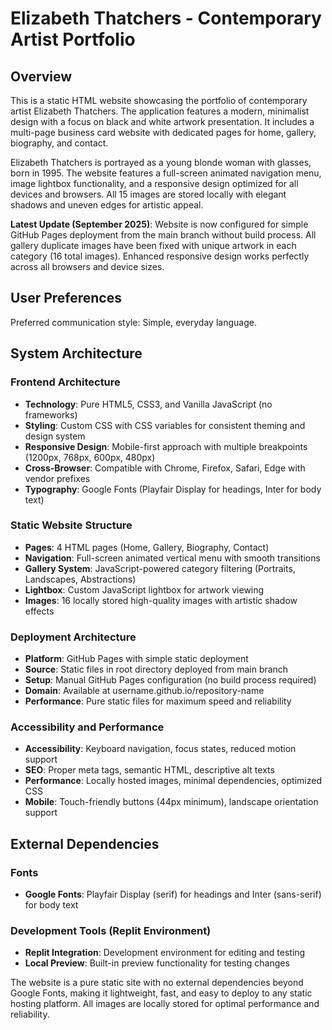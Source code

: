 # Elizabeth Thatchers - Contemporary Artist Portfolio

## Overview

This is a static HTML website showcasing the portfolio of contemporary artist Elizabeth Thatchers. The application features a modern, minimalist design with a focus on black and white artwork presentation. It includes a multi-page business card website with dedicated pages for home, gallery, biography, and contact.

Elizabeth Thatchers is portrayed as a young blonde woman with glasses, born in 1995. The website features a full-screen animated navigation menu, image lightbox functionality, and a responsive design optimized for all devices and browsers. All 15 images are stored locally with elegant shadows and uneven edges for artistic appeal. 

**Latest Update (September 2025)**: Website is now configured for simple GitHub Pages deployment from the main branch without build process. All gallery duplicate images have been fixed with unique artwork in each category (16 total images). Enhanced responsive design works perfectly across all browsers and device sizes.

## User Preferences

Preferred communication style: Simple, everyday language.

## System Architecture

### Frontend Architecture
- **Technology**: Pure HTML5, CSS3, and Vanilla JavaScript (no frameworks)
- **Styling**: Custom CSS with CSS variables for consistent theming and design system
- **Responsive Design**: Mobile-first approach with multiple breakpoints (1200px, 768px, 600px, 480px)
- **Cross-Browser**: Compatible with Chrome, Firefox, Safari, Edge with vendor prefixes
- **Typography**: Google Fonts (Playfair Display for headings, Inter for body text)

### Static Website Structure
- **Pages**: 4 HTML pages (Home, Gallery, Biography, Contact)
- **Navigation**: Full-screen animated vertical menu with smooth transitions
- **Gallery System**: JavaScript-powered category filtering (Portraits, Landscapes, Abstractions)
- **Lightbox**: Custom JavaScript lightbox for artwork viewing
- **Images**: 16 locally stored high-quality images with artistic shadow effects

### Deployment Architecture
- **Platform**: GitHub Pages with simple static deployment
- **Source**: Static files in root directory deployed from main branch
- **Setup**: Manual GitHub Pages configuration (no build process required)
- **Domain**: Available at username.github.io/repository-name
- **Performance**: Pure static files for maximum speed and reliability

### Accessibility and Performance
- **Accessibility**: Keyboard navigation, focus states, reduced motion support
- **SEO**: Proper meta tags, semantic HTML, descriptive alt texts
- **Performance**: Locally hosted images, minimal dependencies, optimized CSS
- **Mobile**: Touch-friendly buttons (44px minimum), landscape orientation support

## External Dependencies

### Fonts
- **Google Fonts**: Playfair Display (serif) for headings and Inter (sans-serif) for body text

### Development Tools (Replit Environment)
- **Replit Integration**: Development environment for editing and testing
- **Local Preview**: Built-in preview functionality for testing changes

The website is a pure static site with no external dependencies beyond Google Fonts, making it lightweight, fast, and easy to deploy to any static hosting platform. All images are locally stored for optimal performance and reliability.

